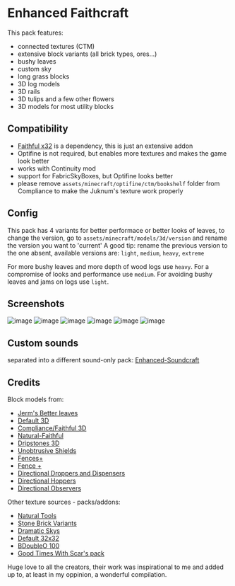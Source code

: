# Enhanced Faithcraft

This pack features:

- connected textures (CTM)
- extensive block variants (all brick types, ores...)
- bushy leaves
- custom sky
- long grass blocks
- 3D log models
- 3D rails
- 3D tulips and a few other flowers
- 3D models for most utility blocks

## Compatibility

- [Faithful x32](https://faithfulpack.net/faithful32x/latest) is a dependency, this is just an extensive addon
- Optifine is not required, but enables more textures and makes the game look better
- works with Continuity mod
- support for FabricSkyBoxes, but Optifine looks better
- please remove `assets/minecraft/optifine/ctm/bookshelf` folder from Compliance to make the Juknum's texture work
  properly

## Config

This pack has 4 variants for better performace or better looks of leaves, to change the version, go to
`assets/minecraft/models/3d/version` and rename the version you want to 'current' A good tip: rename the
previous version to the one absent, available versions are: `light`, `medium`, `heavy`, `extreme`

For more bushy leaves and more depth of wood logs use `heavy`.
For a compromise of looks and performance use `medium`.
For avoiding bushy leaves and jams on logs use `light`.

## Screenshots

![image](https://user-images.githubusercontent.com/54900518/157954775-47cd3d94-7033-4e00-9d1f-9d2a2468734e.jpg)
![image](https://user-images.githubusercontent.com/54900518/157954171-1557d8c0-5b8f-436b-acfd-e996c64dc2d2.jpg)
![image](https://user-images.githubusercontent.com/54900518/158024174-e931d94d-0947-44a7-a937-3471a8446a66.jpg)
![image](https://user-images.githubusercontent.com/54900518/157958514-5e8d8236-ee84-4d91-ba3b-2874cf024384.jpg)
![image](https://user-images.githubusercontent.com/54900518/158023174-0b43966d-3373-474d-973b-21c7e8a40ecb.jpg)
![image](https://user-images.githubusercontent.com/54900518/158023634-43f2e91c-66d6-4e9d-9dce-679ef955006c.jpg)

## Custom sounds

separated into a different sound-only pack:
[Enhanced-Soundcraft](https://github.com/JosefLitos/Enhanced-Soundcraft)

## Credits

Block models from:

- [Jerm's Better leaves](https://www.curseforge.com/minecraft/texture-packs/better-leaves-add-on-2-0/screenshots)
- [Default 3D](https://www.curseforge.com/minecraft/texture-packs/default-3d-16x)
- [Compliance/Faithful 3D](https://github.com/Faithful3D/Java-32x/tree/1.18)
- [Natural-Faithful](https://github.com/Compliance-Addons/NaturalFaithful)
- [Dripstones 3D](https://www.curseforge.com/minecraft/texture-packs/dripstones-3d)
- [Unobtrusive Shields](https://www.curseforge.com/minecraft/texture-packs/clouds-unobtrusive-shields)
- [Fences+](https://www.curseforge.com/minecraft/texture-packs/fences)
- [Fence +](https://www.planetminecraft.com/texture-pack/fence)
- [Directional Droppers and Dispensers](https://github.com/hozz8528/Faithful-Java-32x-Directional_Droppers-Dispensers)
- [Directional Hoppers](https://github.com/hozz8528/Faithful-Java-32x-Directional_Hopper-Bottom_Fix)
- [Directional Observers](https://github.com/hozz8528/Faithful-Java-32x-Better_Observers)

Other texture sources - packs/addons:

- [Natural Tools](https://faithful.team/natural-tools)
- [Stone Brick Variants](https://faithful.team/stone-brick-variation)
- [Dramatic Skys](https://www.curseforge.com/minecraft/texture-packs/dramatic-skys)
- [Default 32x32](https://www.planetminecraft.com/texture_pack/depixel/)
- [BDoubleO 100](https://www.youtube.com/watch?v=fM7DvbGr-WU)
- [Good Times With Scar's pack](https://www.youtube.com/watch?v=Oe2MgDTe77w)

Huge love to all the creators, their work was inspirational to me and added up to, at least in my
oppinion, a wonderful compilation.
